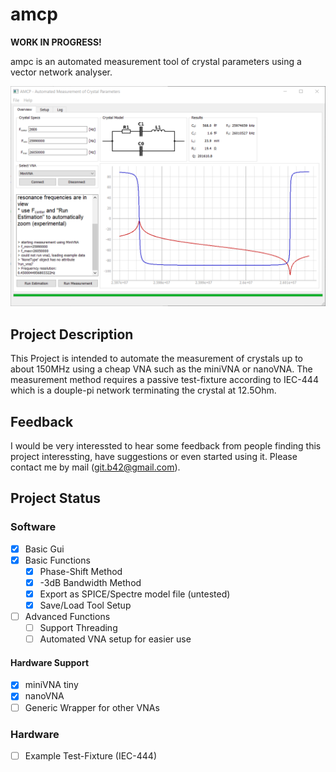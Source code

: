 # amcp
**WORK IN PROGRESS!**

ampc is an automated measurement tool of crystal parameters using a vector network analyser. 

![Gui_Example](python3/gui/images/gui_overview.png)

## Project Description
This Project is intended to automate the measurement of crystals up to about 150MHz using a cheap VNA such as the miniVNA or nanoVNA. The measurement method requires a passive test-fixture according to IEC-444 which is a douple-pi network terminating the crystal at 12.5Ohm.

## Feedback
I would be very interessted to hear some feedback from people finding this project interessting, have suggestions or even started using it. Please contact me by mail (git.b42@gmail.com).

## Project Status
### Software
- [X] Basic Gui
- [X] Basic Functions
  - [X] Phase-Shift Method
  - [X] -3dB Bandwidth Method
  - [X] Export as SPICE/Spectre model file (untested)
  - [X] Save/Load Tool Setup
- [ ] Advanced Functions
  - [ ] Support Threading
  - [ ] Automated VNA setup for easier use

#### Hardware Support
- [X] miniVNA tiny 
- [X] nanoVNA 
- [ ] Generic Wrapper for other VNAs

### Hardware
- [ ] Example Test-Fixture (IEC-444)
